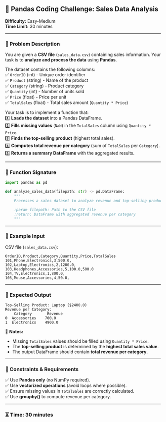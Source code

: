 ## **📌 Pandas Coding Challenge: Sales Data Analysis**  
**Difficulty:** Easy-Medium  
**Time Limit:** 30 minutes  

---

### **📝 Problem Description**  
You are given a **CSV file** (`sales_data.csv`) containing sales information. Your task is to **analyze and process the data** using **Pandas**.

The dataset contains the following columns:  
✅ `OrderID` (int) - Unique order identifier  
✅ `Product` (string) - Name of the product  
✅ `Category` (string) - Product category  
✅ `Quantity` (int) - Number of units sold  
✅ `Price` (float) - Price per unit  
✅ `TotalSales` (float) - Total sales amount (`Quantity * Price`)  

Your task is to implement a function that:  
1️⃣ **Loads the dataset** into a Pandas DataFrame.  
2️⃣ **Fills missing values** (`NaN`) in the `TotalSales` column using `Quantity * Price`.  
3️⃣ **Finds the top-selling product** (highest total sales).  
4️⃣ **Computes total revenue per category** (sum of `TotalSales` per `Category`).  
5️⃣ **Returns a summary DataFrame** with the aggregated results.  

---

### **📌 Function Signature**
```python
import pandas as pd

def analyze_sales_data(filepath: str) -> pd.DataFrame:
    """
    Processes a sales dataset to analyze revenue and top-selling products.

    :param filepath: Path to the CSV file
    :return: DataFrame with aggregated revenue per category
    """
```

---

### **📌 Example Input**
CSV file (`sales_data.csv`):
```plaintext
OrderID,Product,Category,Quantity,Price,TotalSales
101,Phone,Electronics,3,500.0,
102,Laptop,Electronics,2,1200.0,
103,Headphones,Accessories,5,100.0,500.0
104,TV,Electronics,1,800.0,
105,Mouse,Accessories,4,50.0,
```

---

### **📌 Expected Output**
```plaintext
Top-Selling Product: Laptop ($2400.0)
Revenue per Category:
    Category       Revenue
0  Accessories    700.0
1  Electronics    4900.0
```

📌 **Notes:**  
- Missing `TotalSales` values should be filled using `Quantity * Price`.  
- The **top-selling product** is determined by the **highest total sales value**.  
- The output DataFrame should contain **total revenue per category**.  

---

### **📌 Constraints & Requirements**
✅ Use **Pandas only** (no NumPy required).  
✅ Use **vectorized operations** (avoid loops where possible).  
✅ Ensure missing values in `TotalSales` are correctly calculated.  
✅ Use **groupby()** to compute revenue per category.  

---

### **⏳ Time: 30 minutes**